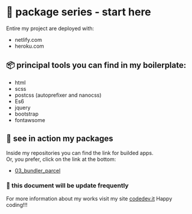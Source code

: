 # :rocket: package series - start here
Entire my project are deployed with:
* netlify.com
* heroku.com

## :package: principal tools you can find in my boilerplate:
+ html 
+ scss
+ postcss (autoprefixer and nanocss)
+ Es6
+ jquery
+ bootstrap 
+ fontawsome

## :link: see in action my packages
Inside my repositories you can find the link for builded apps.<br>
Or, you prefer, click on the link at the bottom:
  - [03_bundler_parcel](https://bundler-parcel.herokuapp.com/)

### :calendar: this document will be update frequently
For more information about my works visit my site [codedev.it](https//codedev.it)
Happy coding!!!
